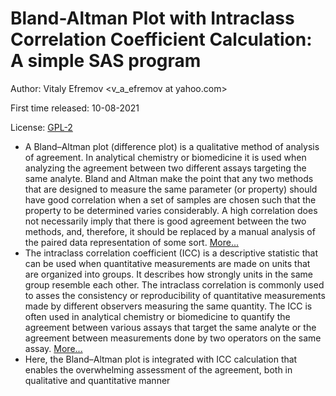 # Bland-Altman Plot with Intraclass Correlation Coefficient Calculation: A simple SAS program

Author:	Vitaly Efremov <v_a_efremov at yahoo.com> 

First time released: 10-08-2021

License: [GPL-2](http://cran.nexr.com/web/licenses/GPL-2)

- A Bland–Altman plot (difference plot) is a qualitative method of analysis of agreement. In analytical chemistry or biomedicine it is used when analyzing the agreement between two different assays targeting the same analyte. Bland and Altman make the point that any two methods that are designed to measure the same parameter (or property) should have good correlation when a set of samples are chosen such that the property to be determined varies considerably. A high correlation does not necessarily imply that there is good agreement between the two methods, and, therefore, it should be replaced by a manual analysis of the paired data representation of some sort. [More...](https://pubmed.ncbi.nlm.nih.gov/10501650/)
- The intraclass correlation coefficient (ICC) is a descriptive statistic that can be used when quantitative measurements are made on units that are organized into groups. It describes how strongly units in the same group resemble each other. The intraclass correlation is commonly used to asses the consistency or reproducibility of quantitative measurements made by different observers measuring the same quantity. The ICC is often used in analytical chemistry or biomedicine to quantify the agreement between various assays that target the same analyte or the agreement between measurements done by two operators on the same assay. [More...](https://www.ncbi.nlm.nih.gov/pmc/articles/PMC4913118/)
- Here, the Bland–Altman plot is integrated with ICC calculation that enables the overwhelming assessment of the agreement, both in qualitative and quantitative manner
